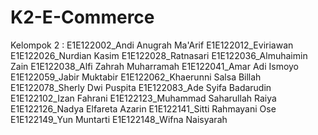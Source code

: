 # K2-E-Commerce

Kelompok 2 :
E1E122002_Andi Anugrah Ma'Arif
E1E122012_Eviriawan
E1E122026_Nurdian Kasim
E1E122028_Ratnasari
E1E122036_Almuhaimin Zain
E1E122038_Alfi Zahrah Muharramah
E1E122041_Amar Adi Ismoyo
E1E122059_Jabir Muktabir
E1E122062_Khaerunni Salsa Billah
E1E122078_Sherly Dwi Puspita
E1E122083_Ade Syifa Badarudin
E1E122102_Izan Fahrani
E1E122123_Muhammad Saharullah Raiya
E1E122126_Nadya Elfareta Azarin
E1E122141_Sitti Rahmayani Ose
E1E122149_Yun Muntarti
E1E122148_Wifna Naisyarah
